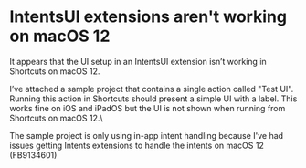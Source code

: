 # IntentsUI extensions aren't working on macOS 12

It appears that the UI setup in an IntentsUI extension isn’t working in Shortcuts on macOS 12.

I’ve attached a sample project that contains a single action called "Test UI". Running this action in Shortcuts should present a simple UI with a label. This works fine on iOS and iPadOS but the UI is not shown when running from Shortcuts on macOS 12.\

The sample project is only using in-app intent handling because I've had issues getting Intents extensions to handle the intents on macOS 12 (FB9134601)